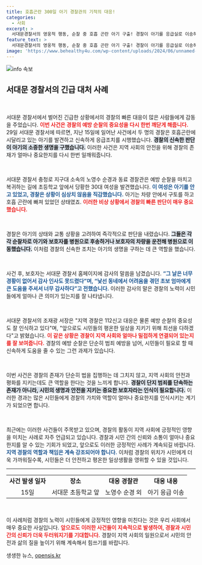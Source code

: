 ```yaml
---
title: 호흡곤란 300일 아기 경찰관의 기적의 대응!
categories:
  - 사회
excerpt: >
  서대문경찰서의 영웅적 행동, 순찰 중 호흡 곤란 아기 구출! 경찰이 아기를 응급실로 이송하며 위험에서 구한 감동의 순간, 보호자는 감사의 마음을 전했습니다. 더 많은 이야기가 궁금하다면 클릭하세요!
feature_text: >
  서대문경찰서의 영웅적 행동, 순찰 중 호흡 곤란 아기 구출! 경찰이 아기를 응급실로 이송하며 위험에서 구한 감동의 순간, 보호자는 감사의 마음을 전했습니다. 더 많은 이야기가 궁금하다면 클릭하세요!
image: 'https://www.behealthy4u.com/wp-content/uploads/2024/06/unnamed-file.png'
---
```


<p><img src="https://www.behealthy4u.com/wp-content/uploads/2024/06/unnamed-file.png" alt="info 속보" /></p>

<h2 data-ke-size="size26">서대문 경찰서의 긴급 대처 사례</h2>  

<p data-ke-size="size16">&nbsp;</p>  

<p>서대문 경찰서에서 벌어진 긴급한 상황에서의 경찰의 빠른 대응이 많은 사람들에게 감동을 주었습니다. <b><span style="color: #ee2323;">이번 사건은 경찰의 예방 순찰의 중요성을 다시 한번 깨닫게 해줍니다.</span></b> 29일 서대문 경찰서에 따르면, 지난 15일에 일어난 사건에서 두 명의 경찰은 호흡곤란에 시달리고 있는 아기를 발견하고 신속하게 응급조치를 시행했습니다. <b><span style="background-color: #21538527;">경찰의 신속한 판단이 아기의 소중한 생명을 구했습니다.</span></b> 이러한 사건은 지역 사회의 안전을 위해 경찰의 존재가 얼마나 중요한지를 다시 한번 일깨워줍니다.  </p>

<p data-ke-size="size16">&nbsp;</p>  

<p>서대문 경찰서 충청로 지구대 소속의 노영수 순경과 동료 경찰관은 예방 순찰을 마치고 복귀하는 길에 초등학교 앞에서 당황한 30대 여성을 발견했습니다. <b><span style="color: #1a5490;">이 여성은 아기를 안고 있었고, 경찰은 상황이 심상치 않음을 직감했습니다.</span></b> 아기는 차량 안에서 구토를 하고 호흡 곤란에 빠져 있었던 상태였죠. <b><span style="color: #ee2323;">이러한 비상 상황에서 경찰의 빠른 판단이 매우 중요했습니다.</span></b>  </p>

<p data-ke-size="size16">&nbsp;</p>  

<p>경찰은 아기의 상태와 교통 상황을 고려하여 즉각적으로 판단을 내렸습니다. <b><span style="background-color: #21538527;">그들은 각각 순찰차로 아기와 보호자를 병원으로 후송하거나 보호자의 차량을 운전해 병원으로 이동했습니다.</span></b> 이처럼 경찰의 신속한 조치는 아기의 생명을 구하는 데 큰 역할을 했습니다.  </p>

<p data-ke-size="size16">&nbsp;</p>  

<p>사건 후, 보호자는 서대문 경찰서 홈페이지에 감사의 말씀을 남겼습니다. <b><span style="color: #1a5490;">“그 날은 너무 경황이 없어서 감사 인사도 못드렸다”며, “낯선 동네에서 어려움을 겪던 초보 엄마에게 큰 도움을 주셔서 너무 감사하다”고 전했습니다.</span></b> 이러한 감사의 말은 경찰의 노력이 시민들에게 얼마나 큰 의미가 있는지를 잘 나타냅니다.  </p>

<p data-ke-size="size16">&nbsp;</p>  

<p>서대문 경찰서의 조재광 서장은 "지역 경찰은 112신고 대응은 물론 예방 순찰의 중요성도 잘 인식하고 있다"며, "앞으로도 시민들의 평온한 일상을 지키기 위해 최선을 다하겠다"고 밝혔습니다. <b><span style="color: #ee2323;">이 같은 상황은 경찰이 지역 사회와 얼마나 밀접하게 연결되어 있는지를 잘 보여줍니다.</span></b> 경찰의 예방 순찰은 단순히 범죄 예방을 넘어, 시민들이 필요로 할 때 신속하게 도움을 줄 수 있는 그런 과제가 있습니다.  </p>

<p data-ke-size="size16">&nbsp;</p>  

<p>이번 사건은 경찰의 존재가 단순히 법을 집행하는 데 그치지 않고, 지역 사회의 안전과 평화를 지키는데도 큰 역할을 한다는 것을 느끼게 합니다. <b><span style="background-color: #21538527;">경찰이 단지 범죄를 단속하는 존재가 아니라, 시민의 생명과 안전을 지키는 중요한 보호자라는 인식이 필요합니다.</span></b> 이러한 경과는 많은 시민들에게 경찰의 가치와 역할이 얼마나 중요한지를 인식시키는 계기가 되었으면 합니다.  </p>

<p data-ke-size="size16">&nbsp;</p>  

<p>최근에는 이러한 사건들이 주목받고 있으며, 경찰의 활동이 지역 사회에 긍정적인 영향을 미치는 사례로 자주 언급되고 있습니다. 경찰과 시민 간의 신뢰와 소통이 얼마나 중요한지를 알 수 있는 기회가 되었고, 앞으로도 이러한 긍정적인 사례가 계속되길 바랍니다. <b><span style="color: #1a5490;">지역 경찰의 역할과 책임은 계속 강조되어야 합니다.</span></b>  이처럼 경찰의 위치가 시민에게 더욱 가까워질수록, 시민들은 더 안전하고 평온한 일상생활을 영위할 수 있을 것입니다.   </p>

<hr>  

<table style="width: 100%; border-collapse: collapse;">  
<tr>  
<td style="text-align: center; height: 17px;"><b>사건 발생 일자</b></td>  
<td style="text-align: center; height: 17px;"><b>장소</b></td>  
<td style="text-align: center; height: 17px;"><b>대응 경찰관</b></td>  
<td style="text-align: center; height: 17px;"><b>대응 내용</b></td>  
</tr>  
<tr>  
<td style="text-align: center; height: 17px;">15일</td>  
<td style="text-align: center; height: 17px;">서대문 초등학교 앞</td>  
<td style="text-align: center; height: 17px;">노영수 순경 외</td>  
<td style="text-align: center; height: 17px;">아기 응급 이송</td>  
</tr>  
</table>  

<p data-ke-size="size16">&nbsp;</p>  

<p>이 사례처럼 경찰의 노력이 시민들에게 긍정적인 영향을 미친다는 것은 우리 사회에서 매우 중요한 사실입니다. <b><span style="color: #ee2323;">앞으로도 이러한 사건들이 지속적으로 발생하여, 경찰과 시민 간의 신뢰가 더욱 두터워지기를 기대합니다.</span></b>  경찰이 지역 사회의 일원으로서 시민의 안전과 삶의 질을 높이기 위해 계속해서 힘쓰기를 바랍니다.  </p>
생생한 뉴스, <a href="https://opensis.kr" rel="dofollow">opensis.kr</a>


